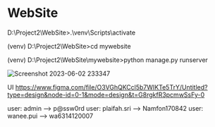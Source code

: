 # WebSite
D:\Project2\WebSite>.\venv\Scripts\activate

(venv) D:\Project2\WebSite>cd mywebsite

(venv) D:\Project2\WebSite\mywebsite>python manage.py runserver

![Screenshot 2023-06-02 233347](https://github.com/PPlai/WebSite/assets/87358973/cbdff5a7-a9ca-427a-bf3e-04ae329c2c3d)

UI https://www.figma.com/file/O3VGhQKCcl5b7WIKTe5TrY/Untitled?type=design&node-id=0-1&mode=design&t=G8rgkfR3pcmwSsFy-0

user: admin --> p@ssw0rd
user: plaifah.sri --> Namfon170842
user: wanee.pui --> wa6314120007
